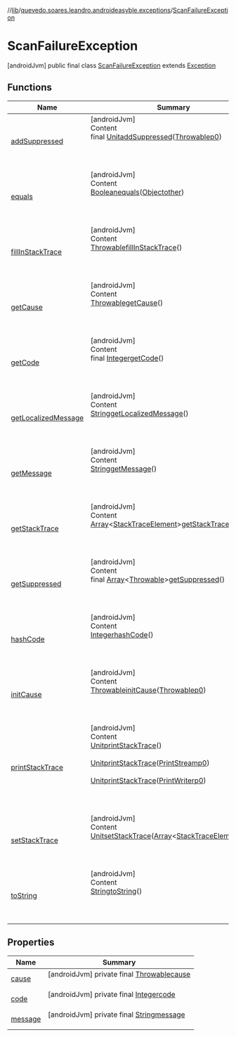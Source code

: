 //[lib](../../index.md)/[quevedo.soares.leandro.androideasyble.exceptions](../index.md)/[ScanFailureException](index.md)



# ScanFailureException  
 [androidJvm] public final class [ScanFailureException](index.md) extends [Exception](https://docs.oracle.com/javase/8/docs/api/java/lang/Exception.html)   


## Functions  
  
|  Name|  Summary| 
|---|---|
| <a name="kotlin/Throwable/addSuppressed/#kotlin.Throwable/PointingToDeclaration/"></a>[addSuppressed](../-scan-timeout-exception/index.md#%5Bkotlin%2FThrowable%2FaddSuppressed%2F%23kotlin.Throwable%2FPointingToDeclaration%2F%5D%2FFunctions%2F1949571171)| <a name="kotlin/Throwable/addSuppressed/#kotlin.Throwable/PointingToDeclaration/"></a>[androidJvm]  <br>Content  <br>final [Unit](https://kotlinlang.org/api/latest/jvm/stdlib/kotlin/-unit/index.html)[addSuppressed](../-scan-timeout-exception/index.md#%5Bkotlin%2FThrowable%2FaddSuppressed%2F%23kotlin.Throwable%2FPointingToDeclaration%2F%5D%2FFunctions%2F1949571171)([Throwable](https://docs.oracle.com/javase/8/docs/api/java/lang/Throwable.html)[p0](../-scan-timeout-exception/index.md#%5Bkotlin%2FThrowable%2FaddSuppressed%2F%23kotlin.Throwable%2FPointingToDeclaration%2F%5D%2FFunctions%2F1949571171))  <br>  <br><br><br>
| <a name="kotlin/Any/equals/#kotlin.Any?/PointingToDeclaration/"></a>[equals](../../quevedo.soares.leandro.androideasyble.models/-b-l-e-device/index.md#%5Bkotlin%2FAny%2Fequals%2F%23kotlin.Any%3F%2FPointingToDeclaration%2F%5D%2FFunctions%2F1949571171)| <a name="kotlin/Any/equals/#kotlin.Any?/PointingToDeclaration/"></a>[androidJvm]  <br>Content  <br>[Boolean](https://docs.oracle.com/javase/8/docs/api/java/lang/Boolean.html)[equals](../../quevedo.soares.leandro.androideasyble.models/-b-l-e-device/index.md#%5Bkotlin%2FAny%2Fequals%2F%23kotlin.Any%3F%2FPointingToDeclaration%2F%5D%2FFunctions%2F1949571171)([Object](https://docs.oracle.com/javase/8/docs/api/java/lang/Object.html)[other](../../quevedo.soares.leandro.androideasyble.models/-b-l-e-device/index.md#%5Bkotlin%2FAny%2Fequals%2F%23kotlin.Any%3F%2FPointingToDeclaration%2F%5D%2FFunctions%2F1949571171))  <br>  <br><br><br>
| <a name="kotlin/Throwable/fillInStackTrace/#/PointingToDeclaration/"></a>[fillInStackTrace](../-scan-timeout-exception/index.md#%5Bkotlin%2FThrowable%2FfillInStackTrace%2F%23%2FPointingToDeclaration%2F%5D%2FFunctions%2F1949571171)| <a name="kotlin/Throwable/fillInStackTrace/#/PointingToDeclaration/"></a>[androidJvm]  <br>Content  <br>[Throwable](https://docs.oracle.com/javase/8/docs/api/java/lang/Throwable.html)[fillInStackTrace](../-scan-timeout-exception/index.md#%5Bkotlin%2FThrowable%2FfillInStackTrace%2F%23%2FPointingToDeclaration%2F%5D%2FFunctions%2F1949571171)()  <br>  <br><br><br>
| <a name="quevedo.soares.leandro.androideasyble.exceptions/ScanFailureException/<get-cause>/#/PointingToDeclaration/"></a>[getCause](get-cause.md)| <a name="quevedo.soares.leandro.androideasyble.exceptions/ScanFailureException/<get-cause>/#/PointingToDeclaration/"></a>[androidJvm]  <br>Content  <br>[Throwable](https://docs.oracle.com/javase/8/docs/api/java/lang/Throwable.html)[getCause](get-cause.md)()  <br>  <br><br><br>
| <a name="quevedo.soares.leandro.androideasyble.exceptions/ScanFailureException/<get-code>/#/PointingToDeclaration/"></a>[getCode](get-code.md)| <a name="quevedo.soares.leandro.androideasyble.exceptions/ScanFailureException/<get-code>/#/PointingToDeclaration/"></a>[androidJvm]  <br>Content  <br>final [Integer](https://docs.oracle.com/javase/8/docs/api/java/lang/Integer.html)[getCode](get-code.md)()  <br>  <br><br><br>
| <a name="kotlin/Throwable/getLocalizedMessage/#/PointingToDeclaration/"></a>[getLocalizedMessage](../-scan-timeout-exception/index.md#%5Bkotlin%2FThrowable%2FgetLocalizedMessage%2F%23%2FPointingToDeclaration%2F%5D%2FFunctions%2F1949571171)| <a name="kotlin/Throwable/getLocalizedMessage/#/PointingToDeclaration/"></a>[androidJvm]  <br>Content  <br>[String](https://docs.oracle.com/javase/8/docs/api/java/lang/String.html)[getLocalizedMessage](../-scan-timeout-exception/index.md#%5Bkotlin%2FThrowable%2FgetLocalizedMessage%2F%23%2FPointingToDeclaration%2F%5D%2FFunctions%2F1949571171)()  <br>  <br><br><br>
| <a name="quevedo.soares.leandro.androideasyble.exceptions/ScanFailureException/<get-message>/#/PointingToDeclaration/"></a>[getMessage](get-message.md)| <a name="quevedo.soares.leandro.androideasyble.exceptions/ScanFailureException/<get-message>/#/PointingToDeclaration/"></a>[androidJvm]  <br>Content  <br>[String](https://docs.oracle.com/javase/8/docs/api/java/lang/String.html)[getMessage](get-message.md)()  <br>  <br><br><br>
| <a name="kotlin/Throwable/getStackTrace/#/PointingToDeclaration/"></a>[getStackTrace](../-scan-timeout-exception/index.md#%5Bkotlin%2FThrowable%2FgetStackTrace%2F%23%2FPointingToDeclaration%2F%5D%2FFunctions%2F1949571171)| <a name="kotlin/Throwable/getStackTrace/#/PointingToDeclaration/"></a>[androidJvm]  <br>Content  <br>[Array](https://kotlinlang.org/api/latest/jvm/stdlib/kotlin/-array/index.html)<[StackTraceElement](https://docs.oracle.com/javase/8/docs/api/java/lang/StackTraceElement.html)>[getStackTrace](../-scan-timeout-exception/index.md#%5Bkotlin%2FThrowable%2FgetStackTrace%2F%23%2FPointingToDeclaration%2F%5D%2FFunctions%2F1949571171)()  <br>  <br><br><br>
| <a name="kotlin/Throwable/getSuppressed/#/PointingToDeclaration/"></a>[getSuppressed](../-scan-timeout-exception/index.md#%5Bkotlin%2FThrowable%2FgetSuppressed%2F%23%2FPointingToDeclaration%2F%5D%2FFunctions%2F1949571171)| <a name="kotlin/Throwable/getSuppressed/#/PointingToDeclaration/"></a>[androidJvm]  <br>Content  <br>final [Array](https://kotlinlang.org/api/latest/jvm/stdlib/kotlin/-array/index.html)<[Throwable](https://docs.oracle.com/javase/8/docs/api/java/lang/Throwable.html)>[getSuppressed](../-scan-timeout-exception/index.md#%5Bkotlin%2FThrowable%2FgetSuppressed%2F%23%2FPointingToDeclaration%2F%5D%2FFunctions%2F1949571171)()  <br>  <br><br><br>
| <a name="kotlin/Any/hashCode/#/PointingToDeclaration/"></a>[hashCode](../../quevedo.soares.leandro.androideasyble.models/-b-l-e-device/index.md#%5Bkotlin%2FAny%2FhashCode%2F%23%2FPointingToDeclaration%2F%5D%2FFunctions%2F1949571171)| <a name="kotlin/Any/hashCode/#/PointingToDeclaration/"></a>[androidJvm]  <br>Content  <br>[Integer](https://docs.oracle.com/javase/8/docs/api/java/lang/Integer.html)[hashCode](../../quevedo.soares.leandro.androideasyble.models/-b-l-e-device/index.md#%5Bkotlin%2FAny%2FhashCode%2F%23%2FPointingToDeclaration%2F%5D%2FFunctions%2F1949571171)()  <br>  <br><br><br>
| <a name="kotlin/Throwable/initCause/#kotlin.Throwable/PointingToDeclaration/"></a>[initCause](../-scan-timeout-exception/index.md#%5Bkotlin%2FThrowable%2FinitCause%2F%23kotlin.Throwable%2FPointingToDeclaration%2F%5D%2FFunctions%2F1949571171)| <a name="kotlin/Throwable/initCause/#kotlin.Throwable/PointingToDeclaration/"></a>[androidJvm]  <br>Content  <br>[Throwable](https://docs.oracle.com/javase/8/docs/api/java/lang/Throwable.html)[initCause](../-scan-timeout-exception/index.md#%5Bkotlin%2FThrowable%2FinitCause%2F%23kotlin.Throwable%2FPointingToDeclaration%2F%5D%2FFunctions%2F1949571171)([Throwable](https://docs.oracle.com/javase/8/docs/api/java/lang/Throwable.html)[p0](../-scan-timeout-exception/index.md#%5Bkotlin%2FThrowable%2FinitCause%2F%23kotlin.Throwable%2FPointingToDeclaration%2F%5D%2FFunctions%2F1949571171))  <br>  <br><br><br>
| <a name="kotlin/Throwable/printStackTrace/#/PointingToDeclaration/"></a>[printStackTrace](../-scan-timeout-exception/index.md#%5Bkotlin%2FThrowable%2FprintStackTrace%2F%23%2FPointingToDeclaration%2F%5D%2FFunctions%2F1949571171)| <a name="kotlin/Throwable/printStackTrace/#/PointingToDeclaration/"></a>[androidJvm]  <br>Content  <br>[Unit](https://kotlinlang.org/api/latest/jvm/stdlib/kotlin/-unit/index.html)[printStackTrace](../-scan-timeout-exception/index.md#%5Bkotlin%2FThrowable%2FprintStackTrace%2F%23%2FPointingToDeclaration%2F%5D%2FFunctions%2F1949571171)()  <br>  <br>[Unit](https://kotlinlang.org/api/latest/jvm/stdlib/kotlin/-unit/index.html)[printStackTrace](../-scan-timeout-exception/index.md#%5Bkotlin%2FThrowable%2FprintStackTrace%2F%23java.io.PrintStream%2FPointingToDeclaration%2F%5D%2FFunctions%2F1949571171)([PrintStream](https://docs.oracle.com/javase/8/docs/api/java/io/PrintStream.html)[p0](../-scan-timeout-exception/index.md#%5Bkotlin%2FThrowable%2FprintStackTrace%2F%23java.io.PrintStream%2FPointingToDeclaration%2F%5D%2FFunctions%2F1949571171))  <br>  <br>[Unit](https://kotlinlang.org/api/latest/jvm/stdlib/kotlin/-unit/index.html)[printStackTrace](../-scan-timeout-exception/index.md#%5Bkotlin%2FThrowable%2FprintStackTrace%2F%23java.io.PrintWriter%2FPointingToDeclaration%2F%5D%2FFunctions%2F1949571171)([PrintWriter](https://docs.oracle.com/javase/8/docs/api/java/io/PrintWriter.html)[p0](../-scan-timeout-exception/index.md#%5Bkotlin%2FThrowable%2FprintStackTrace%2F%23java.io.PrintWriter%2FPointingToDeclaration%2F%5D%2FFunctions%2F1949571171))  <br>  <br><br><br>
| <a name="kotlin/Throwable/setStackTrace/#kotlin.Array[java.lang.StackTraceElement]/PointingToDeclaration/"></a>[setStackTrace](../-scan-timeout-exception/index.md#%5Bkotlin%2FThrowable%2FsetStackTrace%2F%23kotlin.Array%5Bjava.lang.StackTraceElement%5D%2FPointingToDeclaration%2F%5D%2FFunctions%2F1949571171)| <a name="kotlin/Throwable/setStackTrace/#kotlin.Array[java.lang.StackTraceElement]/PointingToDeclaration/"></a>[androidJvm]  <br>Content  <br>[Unit](https://kotlinlang.org/api/latest/jvm/stdlib/kotlin/-unit/index.html)[setStackTrace](../-scan-timeout-exception/index.md#%5Bkotlin%2FThrowable%2FsetStackTrace%2F%23kotlin.Array%5Bjava.lang.StackTraceElement%5D%2FPointingToDeclaration%2F%5D%2FFunctions%2F1949571171)([Array](https://kotlinlang.org/api/latest/jvm/stdlib/kotlin/-array/index.html)<[StackTraceElement](https://docs.oracle.com/javase/8/docs/api/java/lang/StackTraceElement.html)>[p0](../-scan-timeout-exception/index.md#%5Bkotlin%2FThrowable%2FsetStackTrace%2F%23kotlin.Array%5Bjava.lang.StackTraceElement%5D%2FPointingToDeclaration%2F%5D%2FFunctions%2F1949571171))  <br>  <br><br><br>
| <a name="kotlin/Any/toString/#/PointingToDeclaration/"></a>[toString](../-scan-timeout-exception/index.md#%5Bkotlin%2FAny%2FtoString%2F%23%2FPointingToDeclaration%2F%5D%2FFunctions%2F1949571171)| <a name="kotlin/Any/toString/#/PointingToDeclaration/"></a>[androidJvm]  <br>Content  <br>[String](https://docs.oracle.com/javase/8/docs/api/java/lang/String.html)[toString](../-scan-timeout-exception/index.md#%5Bkotlin%2FAny%2FtoString%2F%23%2FPointingToDeclaration%2F%5D%2FFunctions%2F1949571171)()  <br>  <br><br><br>


## Properties  
  
|  Name|  Summary| 
|---|---|
| <a name="quevedo.soares.leandro.androideasyble.exceptions/ScanFailureException/cause/#/PointingToDeclaration/"></a>[cause](index.md#%5Bquevedo.soares.leandro.androideasyble.exceptions%2FScanFailureException%2Fcause%2F%23%2FPointingToDeclaration%2F%5D%2FProperties%2F1949571171)| <a name="quevedo.soares.leandro.androideasyble.exceptions/ScanFailureException/cause/#/PointingToDeclaration/"></a> [androidJvm] private final [Throwable](https://docs.oracle.com/javase/8/docs/api/java/lang/Throwable.html)[cause](index.md#%5Bquevedo.soares.leandro.androideasyble.exceptions%2FScanFailureException%2Fcause%2F%23%2FPointingToDeclaration%2F%5D%2FProperties%2F1949571171)  <br>   <br>
| <a name="quevedo.soares.leandro.androideasyble.exceptions/ScanFailureException/code/#/PointingToDeclaration/"></a>[code](index.md#%5Bquevedo.soares.leandro.androideasyble.exceptions%2FScanFailureException%2Fcode%2F%23%2FPointingToDeclaration%2F%5D%2FProperties%2F1949571171)| <a name="quevedo.soares.leandro.androideasyble.exceptions/ScanFailureException/code/#/PointingToDeclaration/"></a> [androidJvm] private final [Integer](https://docs.oracle.com/javase/8/docs/api/java/lang/Integer.html)[code](index.md#%5Bquevedo.soares.leandro.androideasyble.exceptions%2FScanFailureException%2Fcode%2F%23%2FPointingToDeclaration%2F%5D%2FProperties%2F1949571171)  <br>   <br>
| <a name="quevedo.soares.leandro.androideasyble.exceptions/ScanFailureException/message/#/PointingToDeclaration/"></a>[message](index.md#%5Bquevedo.soares.leandro.androideasyble.exceptions%2FScanFailureException%2Fmessage%2F%23%2FPointingToDeclaration%2F%5D%2FProperties%2F1949571171)| <a name="quevedo.soares.leandro.androideasyble.exceptions/ScanFailureException/message/#/PointingToDeclaration/"></a> [androidJvm] private final [String](https://docs.oracle.com/javase/8/docs/api/java/lang/String.html)[message](index.md#%5Bquevedo.soares.leandro.androideasyble.exceptions%2FScanFailureException%2Fmessage%2F%23%2FPointingToDeclaration%2F%5D%2FProperties%2F1949571171)  <br>   <br>

